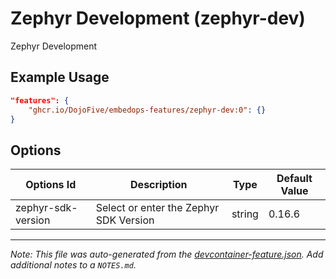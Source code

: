 
# Zephyr Development (zephyr-dev)

Zephyr Development

## Example Usage

```json
"features": {
    "ghcr.io/DojoFive/embedops-features/zephyr-dev:0": {}
}
```

## Options

| Options Id | Description | Type | Default Value |
|-----|-----|-----|-----|
| zephyr-sdk-version | Select or enter the Zephyr SDK Version | string | 0.16.6 |



---

_Note: This file was auto-generated from the [devcontainer-feature.json](https://github.com/DojoFive/embedops-features/blob/main/src/zephyr-dev/devcontainer-feature.json).  Add additional notes to a `NOTES.md`._
